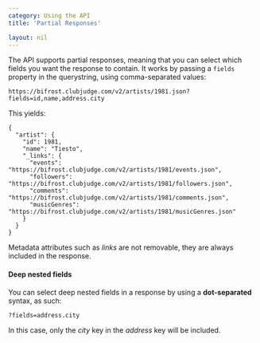 ```yaml
---
category: Using the API
title: 'Partial Responses'

layout: nil
---
```


The API supports partial responses, meaning that you can select which fields you want the response to contain.
It works by passing a ```fields``` property in the querystring, using comma-separated values:

```
https://bifrost.clubjudge.com/v2/artists/1981.json?fields=id,name,address.city
```

This yields:

```
{
  "artist": {
    "id": 1981,
    "name": "Tiesto",
    "_links": {
      "events": "https://bifrost.clubjudge.com/v2/artists/1981/events.json",
      "followers": "https://bifrost.clubjudge.com/v2/artists/1981/followers.json",
      "comments": "https://bifrost.clubjudge.com/v2/artists/1981/comments.json",
      "musicGenres": "https://bifrost.clubjudge.com/v2/artists/1981/musicGenres.json"
    }
  }
}
```

Metadata attributes such as *links* are not removable, they are always included in the response.

#### Deep nested fields
You can select deep nested fields in a response by using a **dot-separated** syntax, as such:

```
?fields=address.city
```

In this case, only the *city* key in the *address* key will be included.
